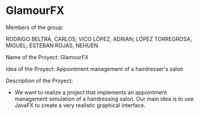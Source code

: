 # GlamourFX

Members of the group:

RODRIGO BELTRÁ, CARLOS;
VICO LÓPEZ, ADRIÁN;
LÓPEZ TORREGROSA, MIGUEL;
ESTEBAN ROJAS, NEHUÉN

Name of the Proyect: GlamourFX

Idea of the Proyect: Appointment management of a hairdresser's salon

Description of the Proyect: 
- We want to realize a project that implements an appointment management simulation of a hairdressing salon. Our main idea is to use JavaFX to create a very realistic graphical interface.
